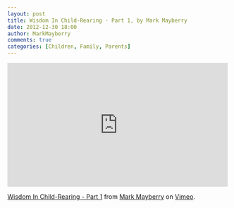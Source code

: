 ```yaml
---
layout: post
title: Wisdom In Child-Rearing - Part 1, by Mark Mayberry
date: 2012-12-30 18:00
author: MarkMayberry
comments: true
categories: [Children, Family, Parents]
---
```

<iframe src="http://player.vimeo.com/video/58152279" width="500" height="281" frameborder="0" webkitAllowFullScreen mozallowfullscreen allowFullScreen></iframe> <p><a href="http://vimeo.com/58152279">Wisdom In Child-Rearing - Part 1</a> from <a href="http://vimeo.com/ascoc">Mark Mayberry</a> on <a href="http://vimeo.com">Vimeo</a>.</p>
